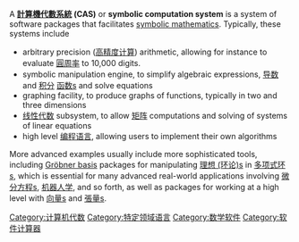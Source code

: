 A **[計算機代數系統](../Page/計算機代數系統.md "wikilink") (CAS)** or **symbolic
computation system** is a system of software packages that facilitates
[symbolic
mathematics](https://zh.wikipedia.org/wiki/symbolic_mathematics "wikilink").
Typically, these systems include

  - arbitrary precision ([高精度计算](../Page/高精度计算.md "wikilink"))
    arithmetic, allowing for instance to evaluate
    [圓周率](../Page/圓周率.md "wikilink") to 10,000 digits.
  - symbolic manipulation engine, to simplify algebraic expressions,
    [导数](../Page/导数.md "wikilink") and
    [积分](../Page/积分.md "wikilink")
    [函数s](../Page/函数.md "wikilink") and solve equations
  - graphing facility, to produce graphs of functions, typically in two
    and three dimensions
  - [线性代数](../Page/线性代数.md "wikilink") subsystem, to allow
    [矩阵](../Page/矩阵.md "wikilink") computations and solving of
    systems of linear equations
  - high level [编程语言](../Page/编程语言.md "wikilink"), allowing users to
    implement their own algorithms

More advanced examples usually include more sophisticated tools,
including [Gröbner
basis](https://zh.wikipedia.org/wiki/Gröbner_basis "wikilink") packages
for manipulating [理想 (环论)s](../Page/理想_\(环论\).md "wikilink") in
[多项式环s](../Page/多项式环.md "wikilink"), which is essential for many
advanced real-world applications involving
[微分方程s](../Page/微分方程.md "wikilink"),
[机器人学](../Page/机器人学.md "wikilink"), and so forth, as
well as packages for working at a high level with
[向量s](../Page/向量.md "wikilink") and
[張量s](../Page/張量.md "wikilink").

[Category:计算机代数](https://zh.wikipedia.org/wiki/Category:计算机代数 "wikilink")
[Category:特定领域语言](https://zh.wikipedia.org/wiki/Category:特定领域语言 "wikilink")
[Category:数学软件](https://zh.wikipedia.org/wiki/Category:数学软件 "wikilink")
[Category:软件计算器](https://zh.wikipedia.org/wiki/Category:软件计算器 "wikilink")